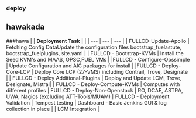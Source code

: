 ### deploy

## hawakada
###hawa
|  | **Deployment Task** |  |
| --- | --- | --- |
| FULLCD-Update-Apollo | Fetching Config DataUpdate the configuration files bootstrap_fuelastute, bootstrap_fuelplugins, site.yaml | 
| FULLCD - Bootstrap-KVMs | Install the Seed KVM's and MAAS, OPSC,FUEL VMs | 
|FULLCD - Configure-Opssimple | Update Configuration and AIC packages for install |
|FULLCD - Deploy-Core-LCP | Deploy Core LCP (27-VMS) including Contrail, Trove, Designate |
| FULLCD - Deploy Additional-Plugins |	Deploy and Update LCM, Trove, Designate, Mistral|
| FULLCD - Deploy-Compute-KVMs | Computes with different profiles
| FULLCD - Deploy-Non-Openstack | RO, DCAE, ASTRA, UWA, Nagios (excluding ATT-Tools/MUAM)
| FULLCD - Deployment Validation | Tempest testing
| Dashboard - Basic Jenkins GUI & log collection in place |
| LCM Integration |	





